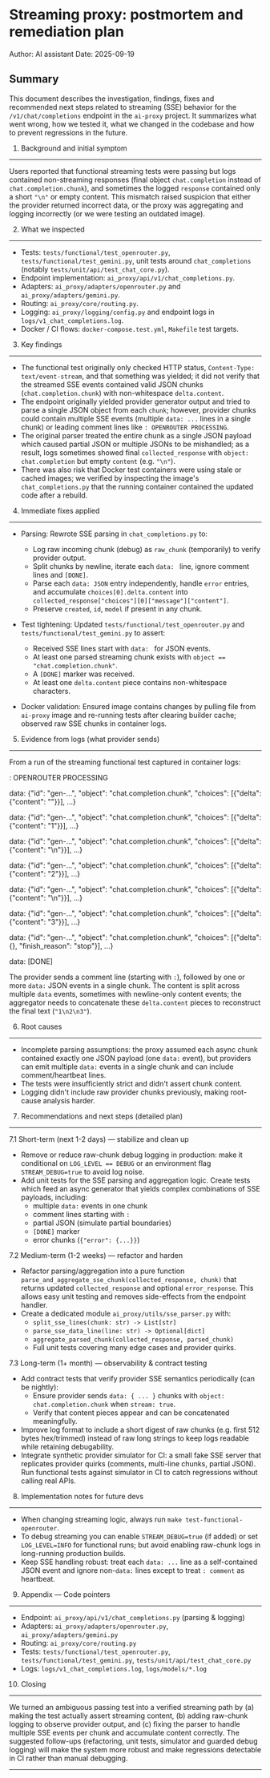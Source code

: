 Streaming proxy: postmortem and remediation plan
==============================================

Author: AI assistant
Date: 2025-09-19

Summary
-------
This document describes the investigation, findings, fixes and recommended next steps
related to streaming (SSE) behavior for the `/v1/chat/completions` endpoint in the
`ai-proxy` project. It summarizes what went wrong, how we tested it, what we changed in
the codebase and how to prevent regressions in the future.

1. Background and initial symptom
--------------------------------
Users reported that functional streaming tests were passing but logs contained
non-streaming responses (final object `chat.completion` instead of `chat.completion.chunk`),
and sometimes the logged `response` contained only a short `"\n"` or empty content.
This mismatch raised suspicion that either the provider returned incorrect data, or the
proxy was aggregating and logging incorrectly (or we were testing an outdated image).

2. What we inspected
---------------------
- Tests: `tests/functional/test_openrouter.py`, `tests/functional/test_gemini.py`, unit tests
  around `chat_completions` (notably `tests/unit/api/test_chat_core.py`).
- Endpoint implementation: `ai_proxy/api/v1/chat_completions.py`.
- Adapters: `ai_proxy/adapters/openrouter.py` and `ai_proxy/adapters/gemini.py`.
- Routing: `ai_proxy/core/routing.py`.
- Logging: `ai_proxy/logging/config.py` and endpoint logs in `logs/v1_chat_completions.log`.
- Docker / CI flows: `docker-compose.test.yml`, `Makefile` test targets.

3. Key findings
----------------
- The functional test originally only checked HTTP status, `Content-Type: text/event-stream`,
  and that something was yielded; it did not verify that the streamed SSE events contained
  valid JSON chunks (`chat.completion.chunk`) with non-whitespace `delta.content`.
- The endpoint originally yielded provider generator output and tried to parse a single
  JSON object from each `chunk`; however, provider chunks could contain multiple SSE events
  (multiple `data: ...` lines in a single chunk) or leading comment lines like `: OPENROUTER PROCESSING`.
- The original parser treated the entire chunk as a single JSON payload which caused
  partial JSON or multiple JSONs to be mishandled; as a result, logs sometimes showed
  final `collected_response` with `object: chat.completion` but empty `content` (e.g. `"\n"`).
- There was also risk that Docker test containers were using stale or cached images; we
  verified by inspecting the image's `chat_completions.py` that the running container
  contained the updated code after a rebuild.

4. Immediate fixes applied
--------------------------
- Parsing: Rewrote SSE parsing in `chat_completions.py` to:
  - Log raw incoming chunk (debug) as `raw_chunk` (temporarily) to verify provider output.
  - Split chunks by newline, iterate each `data: ` line, ignore comment lines and `[DONE]`.
  - Parse each `data: JSON` entry independently, handle `error` entries, and accumulate
    `choices[0].delta.content` into `collected_response["choices"][0]["message"]["content"]`.
  - Preserve `created`, `id`, `model` if present in any chunk.

- Test tightening: Updated `tests/functional/test_openrouter.py` and `tests/functional/test_gemini.py`
  to assert:
  - Received SSE lines start with `data: ` for JSON events.
  - At least one parsed streaming chunk exists with `object == "chat.completion.chunk"`.
  - A `[DONE]` marker was received.
  - At least one `delta.content` piece contains non-whitespace characters.

- Docker validation: Ensured image contains changes by pulling file from `ai-proxy` image and
  re-running tests after clearing builder cache; observed raw SSE chunks in container logs.

5. Evidence from logs (what provider sends)
------------------------------------------
From a run of the streaming functional test captured in container logs:

: OPENROUTER PROCESSING

data: {"id": "gen-...", "object": "chat.completion.chunk", "choices": [{"delta": {"content": ""}}], ...}

data: {"id": "gen-...", "object": "chat.completion.chunk", "choices": [{"delta": {"content": "1"}}], ...}

data: {"id": "gen-...", "object": "chat.completion.chunk", "choices": [{"delta": {"content": "\n"}}], ...}

data: {"id": "gen-...", "object": "chat.completion.chunk", "choices": [{"delta": {"content": "2"}}], ...}

data: {"id": "gen-...", "object": "chat.completion.chunk", "choices": [{"delta": {"content": "\n"}}], ...}

data: {"id": "gen-...", "object": "chat.completion.chunk", "choices": [{"delta": {"content": "3"}}], ...}

data: {"id": "gen-...", "object": "chat.completion.chunk", "choices": [{"delta": {}, "finish_reason": "stop"}], ...}

data: [DONE]

The provider sends a comment line (starting with `:`), followed by one or more `data:` JSON events
in a single chunk. The content is split across multiple `data` events, sometimes with newline-only
content events; the aggregator needs to concatenate these `delta.content` pieces to reconstruct
the final text (`"1\n2\n3"`).

6. Root causes
---------------
- Incomplete parsing assumptions: the proxy assumed each async chunk contained exactly one
  JSON payload (one `data:` event), but providers can emit multiple `data:` events in a
  single chunk and can include comment/heartbeat lines.
- The tests were insufficiently strict and didn't assert chunk content.
- Logging didn't include raw provider chunks previously, making root-cause analysis harder.

7. Recommendations and next steps (detailed plan)
-----------------------------------------------

7.1 Short-term (next 1-2 days) — stabilize and clean up
- Remove or reduce raw-chunk debug logging in production: make it conditional on
  `LOG_LEVEL == DEBUG` or an environment flag `STREAM_DEBUG=true` to avoid log noise.
- Add unit tests for the SSE parsing and aggregation logic. Create tests which feed an
  async generator that yields complex combinations of SSE payloads, including:
  - multiple `data:` events in one chunk
  - comment lines starting with `:`
  - partial JSON (simulate partial boundaries)
  - `[DONE]` marker
  - error chunks (`{"error": {...}}`)

7.2 Medium-term (1-2 weeks) — refactor and harden
- Refactor parsing/aggregation into a pure function `parse_and_aggregate_sse_chunk(collected_response, chunk)`
  that returns updated `collected_response` and optional `error_response`. This allows easy unit testing
  and removes side-effects from the endpoint handler.
- Create a dedicated module `ai_proxy/utils/sse_parser.py` with:
  - `split_sse_lines(chunk: str) -> List[str]`
  - `parse_sse_data_line(line: str) -> Optional[dict]`
  - `aggregate_parsed_chunk(collected_response, parsed_chunk)`
  - Full unit tests covering many edge cases and provider quirks.

7.3 Long-term (1+ month) — observability & contract testing
- Add contract tests that verify provider SSE semantics periodically (can be nightly):
  - Ensure provider sends `data: { ... }` chunks with `object: chat.completion.chunk` when `stream: true`.
  - Verify that content pieces appear and can be concatenated meaningfully.
- Improve log format to include a short digest of raw chunks (e.g. first 512 bytes hex/trimmed)
  instead of raw long strings to keep logs readable while retaining debugability.
- Integrate synthetic provider simulator for CI: a small fake SSE server that replicates
  provider quirks (comments, multi-line chunks, partial JSON). Run functional tests
  against simulator in CI to catch regressions without calling real APIs.

8. Implementation notes for future devs
-------------------------------------
- When changing streaming logic, always run `make test-functional-openrouter`.
- To debug streaming you can enable `STREAM_DEBUG=true` (if added) or set `LOG_LEVEL=INFO`
  for functional runs; but avoid enabling raw-chunk logs in long-running production builds.
- Keep SSE handling robust: treat each `data: ...` line as a self-contained JSON event and
  ignore non-`data:` lines except to treat `: comment` as heartbeat.

9. Appendix — Code pointers
---------------------------
- Endpoint: `ai_proxy/api/v1/chat_completions.py` (parsing & logging)
- Adapters: `ai_proxy/adapters/openrouter.py`, `ai_proxy/adapters/gemini.py`
- Routing: `ai_proxy/core/routing.py`
- Tests: `tests/functional/test_openrouter.py`, `tests/functional/test_gemini.py`,
  `tests/unit/api/test_chat_core.py`
- Logs: `logs/v1_chat_completions.log`, `logs/models/*.log`

10. Closing
-----------
We turned an ambiguous passing test into a verified streaming path by (a) making the test
actually assert streaming content, (b) adding raw-chunk logging to observe provider output,
and (c) fixing the parser to handle multiple SSE events per chunk and accumulate content
correctly. The suggested follow-ups (refactoring, unit tests, simulator and guarded debug
logging) will make the system more robust and make regressions detectable in CI rather
than manual debugging.

---

